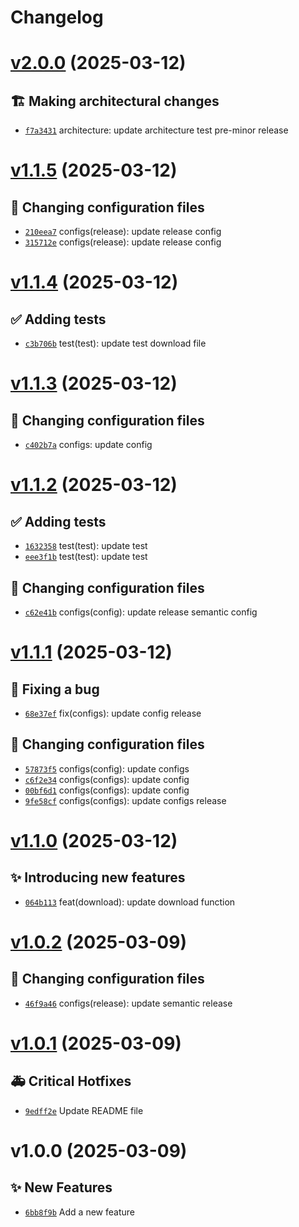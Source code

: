 # Changelog

# [v2.0.0](https://github.com/anIcedAntFA/file-utils/compare/v1.1.5...v2.0.0) (2025-03-12)

## 🏗️ Making architectural changes
- [`f7a3431`](https://github.com/anIcedAntFA/file-utils/commit/f7a3431)  architecture: update architecture test pre-minor release

# [v1.1.5](https://github.com/anIcedAntFA/file-utils/compare/v1.1.4...v1.1.5) (2025-03-12)

## 🔧 Changing configuration files
- [`210eea7`](https://github.com/anIcedAntFA/file-utils/commit/210eea7)  configs(release): update release config 
- [`315712e`](https://github.com/anIcedAntFA/file-utils/commit/315712e)  configs(release): update release config

# [v1.1.4](https://github.com/anIcedAntFA/file-utils/compare/v1.1.3...v1.1.4) (2025-03-12)

## ✅ Adding tests
- [`c3b706b`](https://github.com/anIcedAntFA/file-utils/commit/c3b706b)  test(test): update test download file

# [v1.1.3](https://github.com/anIcedAntFA/file-utils/compare/v1.1.2...v1.1.3) (2025-03-12)

## 🔧 Changing configuration files
- [`c402b7a`](https://github.com/anIcedAntFA/file-utils/commit/c402b7a)  configs: update config

# [v1.1.2](https://github.com/anIcedAntFA/file-utils/compare/v1.1.1...v1.1.2) (2025-03-12)

## ✅ Adding tests
- [`1632358`](https://github.com/anIcedAntFA/file-utils/commit/1632358)  test(test): update test 
- [`eee3f1b`](https://github.com/anIcedAntFA/file-utils/commit/eee3f1b)  test(test): update test 

## 🔧 Changing configuration files
- [`c62e41b`](https://github.com/anIcedAntFA/file-utils/commit/c62e41b)  configs(config): update release semantic config

# [v1.1.1](https://github.com/anIcedAntFA/file-utils/compare/v1.1.0...v1.1.1) (2025-03-12)

## 🐛 Fixing a bug
- [`68e37ef`](https://github.com/anIcedAntFA/file-utils/commit/68e37ef)  fix(configs): update config release 

## 🔧 Changing configuration files
- [`57873f5`](https://github.com/anIcedAntFA/file-utils/commit/57873f5)  configs(config): update configs 
- [`c6f2e34`](https://github.com/anIcedAntFA/file-utils/commit/c6f2e34)  configs(configs): update config 
- [`00bf6d1`](https://github.com/anIcedAntFA/file-utils/commit/00bf6d1)  configs(configs): update config 
- [`9fe58cf`](https://github.com/anIcedAntFA/file-utils/commit/9fe58cf)  configs(configs): update configs release

# [v1.1.0](https://github.com/anIcedAntFA/file-utils/compare/v1.0.2...v1.1.0) (2025-03-12)

## ✨ Introducing new features
- [`064b113`](https://github.com/anIcedAntFA/file-utils/commit/064b113)  feat(download): update download function

# [v1.0.2](https://github.com/anIcedAntFA/file-utils/compare/v1.0.1...v1.0.2) (2025-03-09)

## 🔧 Changing configuration files
- [`46f9a46`](https://github.com/anIcedAntFA/file-utils/commit/46f9a46)  configs(release): update semantic release

# [v1.0.1](https://github.com/anIcedAntFA/file-utils/compare/v1.0.0...v1.0.1) (2025-03-09)

## 🚑 Critical Hotfixes

- [`9edff2e`](https://github.com/anIcedAntFA/file-utils/commit/9edff2e) ️ Update README file

# v1.0.0 (2025-03-09)

## ✨ New Features

- [`6bb8f9b`](https://github.com/anIcedAntFA/file-utils/commit/6bb8f9b) Add a new feature
